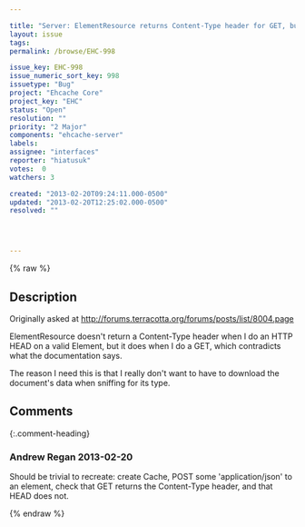 ```yaml
---

title: "Server: ElementResource returns Content-Type header for GET, but not for HEAD"
layout: issue
tags: 
permalink: /browse/EHC-998

issue_key: EHC-998
issue_numeric_sort_key: 998
issuetype: "Bug"
project: "Ehcache Core"
project_key: "EHC"
status: "Open"
resolution: ""
priority: "2 Major"
components: "ehcache-server"
labels: 
assignee: "interfaces"
reporter: "hiatusuk"
votes:  0
watchers: 3

created: "2013-02-20T09:24:11.000-0500"
updated: "2013-02-20T12:25:02.000-0500"
resolved: ""




---
```


{% raw %}

## Description

<div markdown="1" class="description">

Originally asked at http://forums.terracotta.org/forums/posts/list/8004.page

ElementResource doesn't return a Content-Type header when I do an HTTP HEAD on a valid Element, but it does when I do a GET, which contradicts what the documentation says.

The reason I need this is that I really don't want to have to download the document's data when sniffing for its type.

</div>

## Comments


{:.comment-heading}
### **Andrew Regan** <span class="date">2013-02-20</span>

<div markdown="1" class="comment">

Should be trivial to recreate: create Cache, POST some 'application/json' to an element, check that GET returns the Content-Type header, and that HEAD does not.

</div>



{% endraw %}
